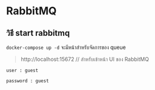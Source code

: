 # RabbitMQ
## วิธี start rabbitmq

`docker-compose up -d` จะมีหน้าสำหรับจัดการของ queue
> http://localhost:15672 // สำหรับเข้าหน้า UI ของ RabbitMQ

`user : guest`

`password : guest`